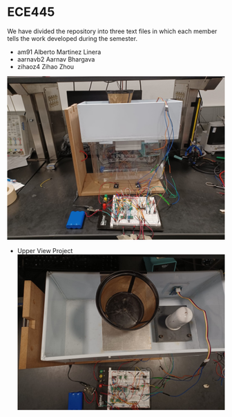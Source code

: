 # ECE445

We have divided the repository into three text files in which each member tells the work developed during the semester. 
- am91 Alberto Martinez Linera
- aarnavb2 Aarnav Bhargava
- zihaoz4 Zihao Zhou

![Project Photo](https://github.com/amartli/ECE445/blob/main/am91/photo/project.jpeg)

- Upper View Project
![Upper View Project](https://github.com/amartli/ECE445/blob/main/am91/photo/upper%20view.jpeg)



